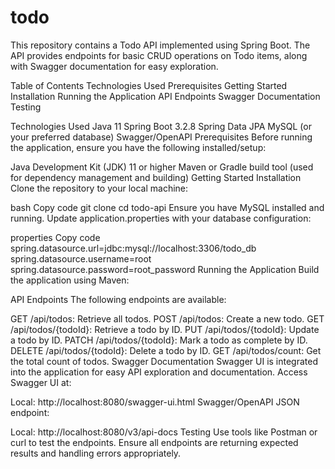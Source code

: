 # todo

This repository contains a Todo API implemented using Spring Boot. The API provides endpoints for basic CRUD operations on Todo items, along with Swagger documentation for easy exploration.

Table of Contents
Technologies Used
Prerequisites
Getting Started
Installation
Running the Application
API Endpoints
Swagger Documentation
Testing

Technologies Used
Java 11
Spring Boot 3.2.8
Spring Data JPA
MySQL (or your preferred database)
Swagger/OpenAPI
Prerequisites
Before running the application, ensure you have the following installed/setup:

Java Development Kit (JDK) 11 or higher
Maven or Gradle build tool (used for dependency management and building)
Getting Started
Installation
Clone the repository to your local machine:

bash
Copy code
git clone <repository-url>
cd todo-api
Ensure you have MySQL installed and running. Update application.properties with your database configuration:

properties
Copy code
spring.datasource.url=jdbc:mysql://localhost:3306/todo_db
spring.datasource.username=root
spring.datasource.password=root_password
Running the Application
Build the application using Maven:

API Endpoints
The following endpoints are available:

GET /api/todos: Retrieve all todos.
POST /api/todos: Create a new todo.
GET /api/todos/{todoId}: Retrieve a todo by ID.
PUT /api/todos/{todoId}: Update a todo by ID.
PATCH /api/todos/{todoId}: Mark a todo as complete by ID.
DELETE /api/todos/{todoId}: Delete a todo by ID.
GET /api/todos/count: Get the total count of todos.
Swagger Documentation
Swagger UI is integrated into the application for easy API exploration and documentation. Access Swagger UI at:

Local: http://localhost:8080/swagger-ui.html
Swagger/OpenAPI JSON endpoint:

Local: http://localhost:8080/v3/api-docs
Testing
Use tools like Postman or curl to test the endpoints. Ensure all endpoints are returning expected results and handling errors appropriately.





